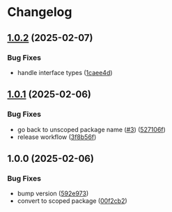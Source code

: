 # Changelog

## [1.0.2](https://github.com/skyrpex/json-codec/compare/v1.0.1...v1.0.2) (2025-02-07)


### Bug Fixes

* handle interface types ([1caee4d](https://github.com/skyrpex/json-codec/commit/1caee4df745ed604854a2bef1759ac2318d366c4))

## [1.0.1](https://github.com/skyrpex/json-codec/compare/v1.0.0...v1.0.1) (2025-02-06)


### Bug Fixes

* go back to unscoped package name ([#3](https://github.com/skyrpex/json-codec/issues/3)) ([527106f](https://github.com/skyrpex/json-codec/commit/527106fc2e4b4a727cbcc1090a4d8a672f574163))
* release workflow ([3f8b56f](https://github.com/skyrpex/json-codec/commit/3f8b56f2cab3bb792f0cd8122430cb515854cf79))

## 1.0.0 (2025-02-06)


### Bug Fixes

* bump version ([592e973](https://github.com/skyrpex/json-codec/commit/592e973e383eb4ac6a7311905018336fbd4b7252))
* convert to scoped package ([00f2cb2](https://github.com/skyrpex/json-codec/commit/00f2cb20e17c9321276ed647fd1e7817747bebf1))
